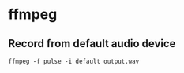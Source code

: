 # ffmpeg

## Record from default audio device

```console
ffmpeg -f pulse -i default output.wav
```
